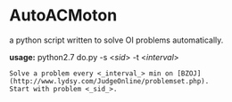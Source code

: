 # AutoACMoton
a python script written to solve OI problems automatically.

**usage:**
	python2.7 do.py -s <_sid_> -t <_interval_>

	Solve a problem every <_interval_> min on [BZOJ](http://www.lydsy.com/JudgeOnline/problemset.php).
	Start with problem <_sid_>.
